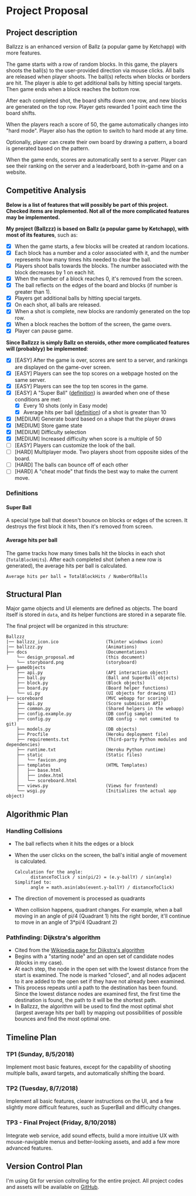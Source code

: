 # Project Proposal

## Project description

Ballzzz is an enhanced version of Ballz (a popular game by Ketchapp) with more features.

The game starts with a row of random blocks. In this game, the players shoots the ball(s) to the user-provided direction via mouse clicks. All balls are released when player shoots. The ball(s) refects when blocks or borders are hit. The player is able to get additional balls by hitting special targets. Then game ends when a block reaches the bottom row.

After each completed shot, the board shifts down one row, and new blocks are generated on the top row. Player gets rewarded 1 point each time the board shifts.

When the players reach a score of 50, the game automatically changes into "hard mode". Player also has the option to switch to hard mode at any time.

Optionally, player can create their own board by drawing a pattern, a board is generated based on the pattern. 

When the game ends, scores are automatically sent to a server. Player can see their ranking on the server and a leaderboard, both in-game and on a website.

## Competitive Analysis

**Below is a list of features that will possibly be part of this project. Checked items are implemented. Not all of the more complicated features may be implemented.**

**My project (Ballzzz) is based on Ballz (a popular game by Ketchapp), with most of its features**, such as:

- [x] When the game starts, a few blocks will be created at random locations.
- [x] Each block has a number and a color associated with it, and the number represents how many times hits needed to clear the ball.
- [x] Players shoot balls towards the blocks. The number associated with the block decreases by 1 on each hit.
- [x] When the number of a block reaches 0, it's removed from the screen.
- [x] The ball reflects on the edges of the board and blocks (if number is greater than 1).
- [x] Players get additional balls by hitting special targets.
- [x] On each shot, all balls are released.
- [x] When a shot is complete, new blocks are randomly generated on the top row.
- [x] When a block reaches the bottom of the screen, the game overs.
- [x] Player can pause game.

**Since Ballzzz is simply Ballz on steroids, other more complicated features will (probablyy) be implemented**:

- [x] [EASY] After the game is over, scores are sent to a server, and rankings are displayed on the game-over screen.
- [x] [EASY] Players can see the top scores on a webpage hosted on the same server.
- [x] [EASY] Players can see the top ten scores in the game.
- [x] [EASY] A "Super Ball" ([definition](#super-ball)) is awarded when one of these conditions are met:
  - [x] Every 10 shots (only in Easy mode)
  - [x] Average hits per ball ([definition](#average-hits-per-ball)) of a shot is greater than 10
- [x] [MEDIUM] Generate board based on a shape that the player draws
- [x] [MEDIUM] Store game state
- [x] [MEDIUM] Difficulty selection
- [x] [MEDIUM] Increased difficulty when score is a multiple of 50
- [ ] [EASY] Players can customize the look of the ball.
- [ ] [HARD] Multiplayer mode. Two players shoot from opposite sides of the board.
- [ ] [HARD] The balls can bounce off of each other
- [ ] [HARD] A "cheat mode" that finds the best way to make the current move.

### Definitions

#### Super Ball

A special type ball that doesn't bounce on blocks or edges of the screen. It destroys the first block it hits, then it's removed from screen.

#### Average hits per ball

The game tracks how many times balls hit the blocks in each shot (`TotalBlockHits`). After each completed shot (when a new row is generated), the average hits per ball is calculated.

`Average hits per ball = TotalBlockHits / NumberOfBalls`

## Structural Plan

Major game objects and UI elements are defined as objects. The board itself is stored in `data`, and its helper functions are stored in a separate file.

The final project will be organized in this structure:

```
Ballzzz
|── ballzzz_icon.ico                  (Tkinter windows icon)
|── ballzzz.py                        (Animations)
├── docs                              (Documentations)
    └── design_proposal.md            (this document)
    └── storyboard.png                (storyboard)
├── gameObjects
    ├── api.py                        (API interaction object)
    ├── ball.py                       (Ball and SuperBall objects)
    ├── block.py                      (Block objects)
    ├── board.py                      (Board helper functions)
    └── ui.py                         (UI objects for drawing UI)
├── scoreboard                        (MVC webapp for scoring)
    ├── api.py                        (Score submission API)
    ├── common.py                     (Shared helpers in the webapp)
    ├── config.example.py             (DB config sample)
    ├── config.py                     (DB config - not commited to git)
    ├── models.py                     (DB objects)
    ├── Procfile                      (Heroku deployment file)
    ├── requirements.txt              (Third-party Python modules and dependencies)
    ├── runtime.txt                   (Heroku Python runtime)
    ├── static                        (Static files)
    │   └── favicon.png
    ├── templates                     (HTML Templates)
    │   ├── base.html
    │   ├── index.html
    │   └── scoreboard.html
    ├── views.py                      (Views for frontend)
    └── wsgi.py                       (Initializes the actual app object)

```

## Algorithmic Plan

### Handling Collisions

- The ball reflects when it hits the edges or a block
- When the user clicks on the screen, the ball's initial angle of movement is calculated.

  ```
  Calculation for the angle:
        distanceToClick / sin(pi/2) = (e.y-ballY) / sin(angle)
  Simplified to:
        angle = math.asin(abs(event.y-ballY) / distanceToClick)
  ```

- The direction of movement is processed as quadrants
- When collision happens, quadrant changes. For example, when a ball moving in an angle of pi/4 (Quadrant 1) hits the right border, it'll continue to move in an angle of 3*pi/4 (Quadrant 2)

### Pathfinding: Dijkstra's algorithm

- Cited from the [Wikipedia page for Dijkstra's algorithm](https://en.wikipedia.org/wiki/Dijkstra%27s_algorithm)
- Begins with a "starting node" and an open set of candidate nodes (blocks in my case).
- At each step, the node in the open set with the lowest distance from the start is examined. The node is marked "closed", and all nodes adjacent to it are added to the open set if they have not already been examined.
- This process repeats until a path to the destination has been found. Since the lowest distance nodes are examined first, the first time the destination is found, the path to it will be the shortest path.
- In Ballzzz, the algorithm will be used to find the most optimal shot (largest average hits per ball) by mapping out possibilities of possible bounces and find the most optimal one.

## Timeline Plan

### TP1 (Sunday, 8/5/2018)

Implement most basic features, except for the capability of shooting multiple balls, award targets, and automatically shifting the board.

### TP2 (Tuesday, 8/7/2018)

Implement all basic features, clearer instructions on the UI, and a few slightly more difficult features, such as SuperBall and difficulty changes.

### TP3 - Final Project (Friday, 8/10/2018)

Integrate web service, add sound effects, build a more intuitive UX with mouse-navigable menus and better-looking assets, and add a few more advanced features.

## Version Control Plan

I'm using Git for version coltrolling for the entire project. All project codes and assets will be available on [GitHub](https://github.com/chrisx8/Ballzzz/).
